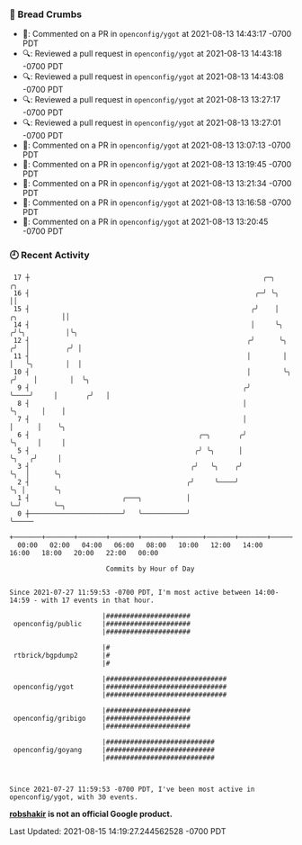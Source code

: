 ### 🍞 Bread Crumbs

 * 💬: Commented on a PR in  `openconfig/ygot` at 2021-08-13 14:43:17 -0700 PDT
 * 🔍: Reviewed a pull request in  `openconfig/ygot` at 2021-08-13 14:43:18 -0700 PDT
 * 🔍: Reviewed a pull request in  `openconfig/ygot` at 2021-08-13 14:43:08 -0700 PDT
 * 🔍: Reviewed a pull request in  `openconfig/ygot` at 2021-08-13 13:27:17 -0700 PDT
 * 🔍: Reviewed a pull request in  `openconfig/ygot` at 2021-08-13 13:27:01 -0700 PDT
 * 💬: Commented on a PR in  `openconfig/ygot` at 2021-08-13 13:07:13 -0700 PDT
 * 💬: Commented on a PR in  `openconfig/ygot` at 2021-08-13 13:19:45 -0700 PDT
 * 💬: Commented on a PR in  `openconfig/ygot` at 2021-08-13 13:21:34 -0700 PDT
 * 💬: Commented on a PR in  `openconfig/ygot` at 2021-08-13 13:16:58 -0700 PDT
 * 💬: Commented on a PR in  `openconfig/ygot` at 2021-08-13 13:20:45 -0700 PDT

### 🕘 Recent Activity
```
 17 ┼                                                          ╭─╮                        ╭╮
 16 ┤                                                        ╭─╯ ╰╮                       ││
 15 ┤                                                       ╭╯    │          ╭╮           ││
 14 ┤                                                       │     ╰╮        ╭╯╰╮          │╰╮
 12 ┤                                                      ╭╯      ╰╮      ╭╯  │         ╭╯ │
 11 ┤                                                      │        │      │   ╰╮        │  │
 10 ┤                                                      │        ╰╮    ╭╯    │        │  ╰╮
  9 ┤                                                     ╭╯         ╰────╯     │       ╭╯   │
  8 ┤                                                     │                     ╰╮      │    │
  7 ┤                                                     │                      │      │    ╰╮
  6 ┤                                          ╭─╮       ╭╯                      ╰╮     │     │
  5 ┤                                         ╭╯ ╰╮      │                        ╰╮   ╭╯     │
  3 ┤                                        ╭╯   ╰╮    ╭╯                         ╰╮  │      ╰╮
  2 ┤                                       ╭╯     ╰────╯                           ╰╮ │       ╰╮
  1 ┤                       ╭───╮           │                                        ╰─╯        ╰─╮
  0 ┼───────────────────────╯   ╰───────────╯                                                     ╰─────
    +───────+───────+───────+───────+───────+───────+───────+───────+───────+───────+───────+───────+────
  00:00   02:00   04:00   06:00   08:00   10:00   12:00   14:00   16:00   18:00   20:00   22:00   00:00   

						Commits by Hour of Day


Since 2021-07-27 11:59:53 -0700 PDT, I'm most active between 14:00-14:59 - with 17 events in that hour.

```



```
                       |#####################
 openconfig/public     |#####################
                       |#####################

                       |#
 rtbrick/bgpdump2      |#
                       |#

                       |##############################
 openconfig/ygot       |##############################
                       |##############################

                       |#####################
 openconfig/gribigo    |#####################
                       |#####################

                       |###########################
 openconfig/goyang     |###########################
                       |###########################



Since 2021-07-27 11:59:53 -0700 PDT, I've been most active in openconfig/ygot, with 30 events.

```
**[robshakir](mailto:robjs@google.com) is not an official Google product.**  


Last Updated: 2021-08-15 14:19:27.244562528 -0700 PDT
